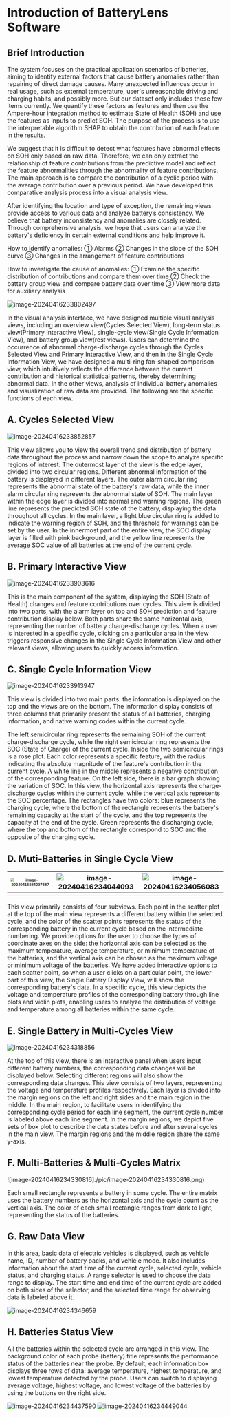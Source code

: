 # Introduction of BatteryLens Software

## Brief Introduction

The system focuses on the practical application scenarios of batteries, aiming to identify external factors that cause battery anomalies rather than repairing of direct damage causes. Many unexpected influences occur in real usage, such as external temperature, user's unreasonable driving and charging habits, and possibly more. But our dataset only includes these few items currently. We quantify these factors as features and then use the Ampere-hour integration method to estimate State of Health (SOH) and use the features as inputs to predict SOH. The purpose of the process is to use the interpretable algorithm SHAP to obtain the contribution of each feature in the results.

 

We suggest that it is difficult to detect what features have abnormal effects on SOH only based on raw data. Therefore, we can only extract the relationship of feature contributions from the predictive model and reflect the feature abnormalities through the abnormality of feature contributions. The main approach is to compare the contribution of a cyclic period with the average contribution over a previous period. We have developed this comparative analysis process into a visual analysis view.

 

After identifying the location and type of exception, the remaining views provide access to various data and analyze battery’s consistency. We believe that battery inconsistency and anomalies are closely related. Through comprehensive analysis, we hope that users can analyze the battery's deficiency in certain external conditions and help improve it.

 

How to identify anomalies: ① Alarms ② Changes in the slope of the SOH curve ③ Changes in the arrangement of feature contributions

 

How to investigate the cause of anomalies: ① Examine the specific distribution of contributions and compare them over time ② Check the battery group view and compare battery data over time ③ View more data for auxiliary analysis

 

![image-20240416233802497](./pic/image-20240416233802497.png)



In the visual analysis interface, we have designed multiple visual analysis views, including an overview view(Cycles Selected View), long-term status view(Primary Interactive View), single-cycle view(Single Cycle Information View), and battery group view(rest views). Users can determine the occurrence of abnormal charge-discharge cycles through the Cycles Selected View and Primary Interactive View, and then in the Single Cycle Information View, we have designed a multi-ring fan-shaped comparison view, which intuitively reflects the difference between the current contribution and historical statistical patterns, thereby determining abnormal data. In the other views, analysis of individual battery anomalies and visualization of raw data are provided. The following are the specific functions of each view.



## **A.** **Cycles Selected View**

![image-20240416233852857](./pic/image-20240416233852857.png)

This view allows you to view the overall trend and distribution of battery data throughout the process and narrow down the scope to analyze specific regions of interest. The outermost layer of the view is the edge layer, divided into two circular regions. Different abnormal information of the battery is displayed in different layers. The outer alarm circular ring represents the abnormal state of the battery's raw data, while the inner alarm circular ring represents the abnormal state of SOH. The main layer within the edge layer is divided into normal and warning regions. The green line represents the predicted SOH state of the battery, displaying the data throughout all cycles. In the main layer, a light blue circular ring is added to indicate the warning region of SOH, and the threshold for warnings can be set by the user. In the innermost part of the entire view, the SOC display layer is filled with pink background, and the yellow line represents the average SOC value of all batteries at the end of the current cycle.



## **B.** **Primary Interactive View**

![image-20240416233903616](./pic/image-20240416233903616.png)

This is the main component of the system, displaying the SOH (State of Health) changes and feature contributions over cycles. This view is divided into two parts, with the alarm layer on top and SOH prediction and feature contribution display below. Both parts share the same horizontal axis, representing the number of battery charge-discharge cycles. When a user is interested in a specific cycle, clicking on a particular area in the view triggers responsive changes in the Single Cycle Information View and other relevant views, allowing users to quickly access information.



## **C.** **Single Cycle Information View**

![image-20240416233913947](./pic/image-20240416233913947.png)

This view is divided into two main parts: the information is displayed on the top and the views are on the bottom. The information display consists of three columns that primarily present the status of all batteries, charging information, and native warning codes within the current cycle.

The left semicircular ring represents the remaining SOH of the current charge-discharge cycle, while the right semicircular ring represents the SOC (State of Charge) of the current cycle. Inside the two semicircular rings is a rose plot. Each color represents a specific feature, with the radius indicating the absolute magnitude of the feature's contribution in the current cycle. A white line in the middle represents a negative contribution of the corresponding feature. On the left side, there is a bar graph showing the variation of SOC. In this view, the horizontal axis represents the charge-discharge cycles within the current cycle, while the vertical axis represents the SOC percentage. The rectangles have two colors: blue represents the charging cycle, where the bottom of the rectangle represents the battery's remaining capacity at the start of the cycle, and the top represents the capacity at the end of the cycle. Green represents the discharging cycle, where the top and bottom of the rectangle correspond to SOC and the opposite of the charging cycle.



## **D.** **Muti-Batteries in Single Cycle View**

| <img src="C:\Users\Lenovo\Desktop\408笔记\pic\image-20240416234037387.png" alt="image-20240416234037387" style="zoom:50%;" /> | ![image-20240416234044093](C:\Users\Lenovo\Desktop\408笔记\pic\image-20240416234044093.png) | ![image-20240416234056083](C:\Users\Lenovo\Desktop\408笔记\pic\image-20240416234056083.png) |
| ------------------------------------------------------------ | ------------------------------------------------------------ | ------------------------------------------------------------ |
|                                                              |                                                              |                                                              |

 

This view primarily consists of four subviews. Each point in the scatter plot at the top of the main view represents a different battery within the selected cycle, and the color of the scatter points represents the status of the corresponding battery in the current cycle based on the intermediate numbering. We provide options for the user to choose the types of coordinate axes on the side: the horizontal axis can be selected as the maximum temperature, average temperature, or minimum temperature of the batteries, and the vertical axis can be chosen as the maximum voltage or minimum voltage of the batteries. We have added interactive options to each scatter point, so when a user clicks on a particular point, the lower part of this view, the Single Battery Display View, will show the corresponding battery's data. In a specific cycle, this view depicts the voltage and temperature profiles of the corresponding battery through line plots and violin plots, enabling users to analyze the distribution of voltage and temperature among all batteries within the same cycle.



## **E.** **Single Battery in Multi-Cycles View**

![image-20240416234318856](./pic/image-20240416234318856.png)

At the top of this view, there is an interactive panel when users input different battery numbers, the corresponding data changes will be displayed below. Selecting different regions will also show the corresponding data changes. This view consists of two layers, representing the voltage and temperature profiles respectively. Each layer is divided into the margin regions on the left and right sides and the main region in the middle. In the main region, to facilitate users in identifying the corresponding cycle period for each line segment, the current cycle number is labeled above each line segment. In the margin regions, we depict five sets of box plot to describe the data states before and after several cycles in the main view. The margin regions and the middle region share the same y-axis.



## **F.** Multi-Batteries & Multi-Cycles Matrix

![image-20240416234330816]./pic/image-20240416234330816.png)

Each small rectangle represents a battery in some cycle. The entire matrix uses the battery numbers as the horizontal axis and the cycle count as the vertical axis. The color of each small rectangle ranges from dark to light, representing the status of the batteries.

 

## **G.** **Raw Data View**

In this area, basic data of electric vehicles is displayed, such as vehicle name, ID, number of battery packs, and vehicle mode. It also includes information about the start time of the current cycle, selected cycle, vehicle status, and charging status. A range selector is used to choose the data range to display. The start time and end time of the current cycle are added on both sides of the selector, and the selected time range for observing data is labeled above it.

![image-20240416234346659](./pic/image-20240416234346659.png)



## **H.** **Batteries Status View**

All the batteries within the selected cycle are arranged in this view. The background color of each probe (battery) title represents the performance status of the batteries near the probe. By default, each information box displays three rows of data: average temperature, highest temperature, and lowest temperature detected by the probe. Users can switch to displaying average voltage, highest voltage, and lowest voltage of the batteries by using the buttons on the right side. 

![image-20240416234437590](./pic/image-20240416234437590.png)
![image-20240416234449044](./pic/image-20240416234449044.png)
